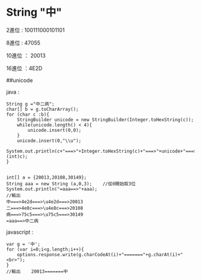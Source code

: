 # String "中"

2進位   : 100111000101101

8進位   : 47055

10進位 ： 20013

16進位  ：4E2D

##unicode

java  : 

    String g ="中二病";
    char[] b = g.toCharArray();
    for (char c :b){
        StringBuilder unicode = new StringBuilder(Integer.toHexString(c));
        while(unicode.length() < 4){
            unicode.insert(0,0);
        }
        unicode.insert(0,"\\u");
        System.out.println(c+"===>"+Integer.toHexString(c)+"===>"+unicode+"===>"+(int)c);
    }

	
    int[] a = {20013,20108,30149};
    String aaa = new String (a,0,3);    //從0開始取3位
    System.out.println("=aaa==>"+aaa);
    //輸出
    中===>4e2d===>\u4e2d===>20013
    二===>4e8c===>\u4e8c===>20108
    病===>75c5===>\u75c5===>30149
    =aaa==>中二病

javascript  : 

	var g = '中';
	for (var i=0;i<g.length;i++){
		options.response.write(g.charCodeAt(i)+"======="+g.charAt(i)+"<br>");
	}
	//輸出    20013=======中
